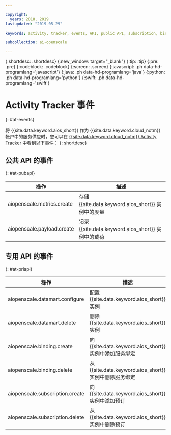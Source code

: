 ```yaml
---

copyright:
  years: 2018, 2019
lastupdated: "2019-05-29"

keywords: activity, tracker, events, API, public API, subscription, binding

subcollection: ai-openscale

---
```


{:shortdesc: .shortdesc}
{:new_window: target="_blank"}
{:tip: .tip}
{:pre: .pre}
{:codeblock: .codeblock}
{:screen: .screen}
{:javascript: .ph data-hd-programlang='javascript'}
{:java: .ph data-hd-programlang='java'}
{:python: .ph data-hd-programlang='python'}
{:swift: .ph data-hd-programlang='swift'}

# Activity Tracker 事件
{: #at-events}

将 {{site.data.keyword.aios_short}} 作为 {{site.data.keyword.cloud_notm}} 帐户中的服务供应时，您可以在 [{{site.data.keyword.cloud_notm}} Activity Tracker](/docs/services/cloud-activity-tracker?topic=cloud-activity-tracker-activity_tracker_ov) 中看到以下事件：
{: shortdesc}

## 公共 API 的事件
{: #at-pubapi}

| 操作 |描述|
| -- | -- |
| aiopenscale.metrics.create | 存储 {{site.data.keyword.aios_short}} 实例中的度量 |
| aiopenscale.payload.create | 记录 {{site.data.keyword.aios_short}} 实例中的载荷 |

## 专用 API 的事件
{: #at-priapi}

| 操作 |描述|
| -- | -- |
| aiopenscale.datamart.configure | 配置 {{site.data.keyword.aios_short}} 实例 |
| aiopenscale.datamart.delete | 删除 {{site.data.keyword.aios_short}} 实例 |
| aiopenscale.binding.create | 向 {{site.data.keyword.aios_short}} 实例中添加服务绑定 |
| aiopenscale.binding.delete | 从 {{site.data.keyword.aios_short}} 实例中删除服务绑定 |
| aiopenscale.subscription.create | 向 {{site.data.keyword.aios_short}} 实例中添加预订 |
| aiopenscale.subscription.delete | 从 {{site.data.keyword.aios_short}} 实例中删除预订 |
